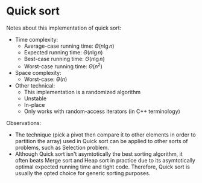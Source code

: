 # Quick sort
Notes about this implementation of quick sort:
* Time complexity:
    * Average-case running time: $\Theta(n\lg n)$
    * Expected running time: $\Theta(n\lg n)$
    * Best-case running time: $\Theta(n\lg n)$
    * Worst-case running time: $\Theta(n^2)$
* Space complexity: 
    * Worst-case: $\Theta(n)$
* Other technical:
    * This implementation is a randomized algorithm
    * Unstable
    * In-place
    * Only works with random-access iterators (in C++ terminology)

Observations:
* The technique (pick a pivot then compare it to other elements in order to partition the array) used in Quick sort can be applied to other sorts of problems, such as Selection problem.
* Although Quick sort isn't asymtotically the best sorting algorithm, it often beats Merge sort and Heap sort in practice due to its asymtotically optimal expected running time and tight code. Therefore, Quick sort is usually the opted choice for generic sorting purposes.